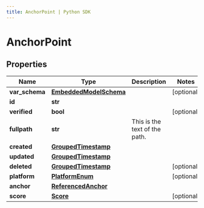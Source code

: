 ```yaml
---
title: AnchorPoint | Python SDK
---
```


# AnchorPoint


## Properties

Name | Type | Description | Notes
------------ | ------------- | ------------- | -------------
**var_schema** | [**EmbeddedModelSchema**](EmbeddedModelSchema) |  | [optional] 
**id** | **str** |  | 
**verified** | **bool** |  | [optional] 
**fullpath** | **str** | This is the text of the path. | 
**created** | [**GroupedTimestamp**](GroupedTimestamp) |  | 
**updated** | [**GroupedTimestamp**](GroupedTimestamp) |  | 
**deleted** | [**GroupedTimestamp**](GroupedTimestamp) |  | [optional] 
**platform** | [**PlatformEnum**](PlatformEnum) |  | [optional] 
**anchor** | [**ReferencedAnchor**](ReferencedAnchor) |  | 
**score** | [**Score**](Score) |  | [optional] 


